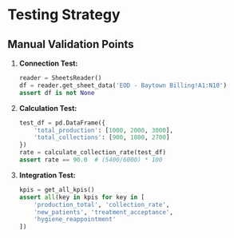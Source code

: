 # Testing Strategy

## Manual Validation Points
1. **Connection Test:**
   ```python
   reader = SheetsReader()
   df = reader.get_sheet_data('EOD - Baytown Billing!A1:N10')
   assert df is not None
   ```

2. **Calculation Test:**
   ```python
   test_df = pd.DataFrame({
       'total_production': [1000, 2000, 3000],
       'total_collections': [900, 1800, 2700]
   })
   rate = calculate_collection_rate(test_df)
   assert rate == 90.0  # (5400/6000) * 100
   ```

3. **Integration Test:**
   ```python
   kpis = get_all_kpis()
   assert all(key in kpis for key in [
       'production_total', 'collection_rate', 
       'new_patients', 'treatment_acceptance', 
       'hygiene_reappointment'
   ])
   ```

